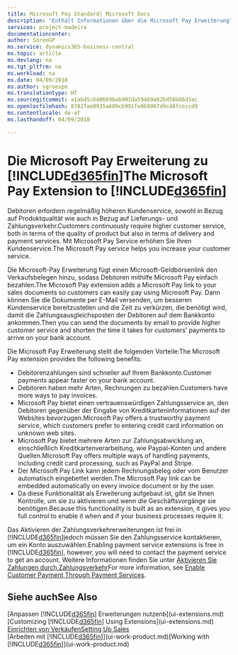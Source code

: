 ```yaml
---
title: Microsoft Pay Standard| Microsoft Docs
description: "Enthält Informationen über die Microsoft Pay Erweiterung"
services: project-madeira
documentationcenter: 
author: SorenGP
ms.service: dynamics365-business-central
ms.topic: article
ms.devlang: na
ms.tgt_pltfrm: na
ms.workload: na
ms.date: 04/09/2018
ms.author: sgroespe
ms.translationtype: HT
ms.sourcegitcommit: a1ab45cb40669beb901da59469a02bd58b86d3ac
ms.openlocfilehash: 8782fae0935a609cb991fe869907d9cd8fceccd9
ms.contentlocale: de-at
ms.lasthandoff: 04/09/2018

---
```

# <a name="the-microsoft-pay-extension-to-included365finincludesd365finlongmdmd"></a><span data-ttu-id="d386a-103">Die Microsoft Pay Erweiterung zu [!INCLUDE[d365fin](includes/d365fin_long_md.md)]</span><span class="sxs-lookup"><span data-stu-id="d386a-103">The Microsoft Pay Extension to [!INCLUDE[d365fin](includes/d365fin_long_md.md)]</span></span>
<span data-ttu-id="d386a-104">Debitoren erfordern regelmäßig höheren Kundenservice, sowohl in Bezug auf Produktqualität wie auch in Bezug auf Lieferungs- und Zahlungsverkehr.</span><span class="sxs-lookup"><span data-stu-id="d386a-104">Customers continuously require higher customer service, both in terms of the quality of product but also in terms of delivery and payment services.</span></span> <span data-ttu-id="d386a-105">Mit Microsoft Pay Service erhöhen Sie Ihren Kundenservice.</span><span class="sxs-lookup"><span data-stu-id="d386a-105">The Microsoft Pay service helps you increase your customer service.</span></span>

<span data-ttu-id="d386a-106">Die Microsoft-Pay Erweiterung fügt einen Microsoft-Geldbörsenlink den Verkaufsbelegen hinzu, sodass Debitoren mithilfe Microsoft Pay einfach bezahlen.</span><span class="sxs-lookup"><span data-stu-id="d386a-106">The Microsoft Pay extension adds a Microsoft Pay link to your sales documents so customers can easily pay using Microsoft Pay.</span></span> <span data-ttu-id="d386a-107">Dann können Sie die Dokumente per E-Mail versenden, um besseren Kundenservice bereitzustellen und die Zeit zu verkürzen, die benötigt wird, damit die Zahlungsausgleichsposten der Debitoren auf dem Bankkonto ankommen.</span><span class="sxs-lookup"><span data-stu-id="d386a-107">Then you can send the documents by email to provide higher customer service and shorten the time it takes for customers’ payments to arrive on your bank account.</span></span>

<span data-ttu-id="d386a-108">Die Microsoft Pay Erweiterung stellt die folgenden Vorteile:</span><span class="sxs-lookup"><span data-stu-id="d386a-108">The Microsoft Pay extension provides the following benefits:</span></span>
- <span data-ttu-id="d386a-109">Debitorenzahlungen sind schneller auf Ihrem Bankkonto.</span><span class="sxs-lookup"><span data-stu-id="d386a-109">Customer payments appear faster on your bank account.</span></span>
- <span data-ttu-id="d386a-110">Debitoren haben mehr Arten, Rechnungen zu bezahlen.</span><span class="sxs-lookup"><span data-stu-id="d386a-110">Customers have more ways to pay invoices.</span></span>
- <span data-ttu-id="d386a-111">Microsoft Pay bietet einen vertrauenswürdigen Zahlungsservice an, den Debitoren gegenüber der Eingabe von Kreditkarteninformationen auf der Websites bevorzugen.</span><span class="sxs-lookup"><span data-stu-id="d386a-111">Microsoft Pay offers a trustworthy payment service, which customers prefer to entering credit card information on unknown web sites.</span></span>
- <span data-ttu-id="d386a-112">Microsoft Pay bietet mehrere Arten zur Zahlungsabwicklung an, einschließlich Kreditkartenverarbeitung, wie Paypal-Konten und andere Quellen.</span><span class="sxs-lookup"><span data-stu-id="d386a-112">Microsoft Pay offers multiple ways of handling payments, including credit card processing, such as PayPal and Stripe.</span></span>
- <span data-ttu-id="d386a-113">Der Microsoft Pay Link kann jedem Rechnungsbeleg oder vom Benutzer automatisch eingebettet werden.</span><span class="sxs-lookup"><span data-stu-id="d386a-113">The Microsoft Pay link can be embedded automatically on every invoice document or by the user.</span></span>
- <span data-ttu-id="d386a-114">Da diese Funktionalität als Erweiterung aufgebaut ist, gibt sie Ihnen Kontrolle, um sie zu aktivieren und wenn die Geschäftsvorgänge sie benötigen.</span><span class="sxs-lookup"><span data-stu-id="d386a-114">Because this functionality is built as an extension, it gives you full control to enable it when and if your business processes require it.</span></span>

<span data-ttu-id="d386a-115">Das Aktivieren der Zahlungsverkehrerweiterungen ist frei in [!INCLUDE[d365fin](includes/d365fin_md.md)]jedoch müssen Sie den Zahlungsservice kontaktieren, um ein Konto auszuwählen.</span><span class="sxs-lookup"><span data-stu-id="d386a-115">Enabling payment service extensions is free in [!INCLUDE[d365fin](includes/d365fin_md.md)], however, you will need to contact the payment service to get an account.</span></span> <span data-ttu-id="d386a-116">Weitere Informationen finden Sie unter [Aktivieren Sie Zahlungen durch Zahlungsverkehr](sales-how-enable-payment-service-extensions.md)</span><span class="sxs-lookup"><span data-stu-id="d386a-116">For more information, see [Enable Customer Payment Through Payment Services](sales-how-enable-payment-service-extensions.md).</span></span>

## <a name="see-also"></a><span data-ttu-id="d386a-117">Siehe auch</span><span class="sxs-lookup"><span data-stu-id="d386a-117">See Also</span></span>
<span data-ttu-id="d386a-118">[Anpassen [!INCLUDE[d365fin](includes/d365fin_md.md)] Erweiterungen nutzenb](ui-extensions.md)</span><span class="sxs-lookup"><span data-stu-id="d386a-118">[Customizing [!INCLUDE[d365fin](includes/d365fin_md.md)] Using Extensions](ui-extensions.md)</span></span>  
[<span data-ttu-id="d386a-119">Einrichten von Verkäufen</span><span class="sxs-lookup"><span data-stu-id="d386a-119">Setting Up Sales</span></span>](sales-setup-sales.md)  
<span data-ttu-id="d386a-120">[Arbeiten mit [!INCLUDE[d365fin](includes/d365fin_md.md)]](ui-work-product.md)</span><span class="sxs-lookup"><span data-stu-id="d386a-120">[Working with [!INCLUDE[d365fin](includes/d365fin_md.md)]](ui-work-product.md)</span></span>

